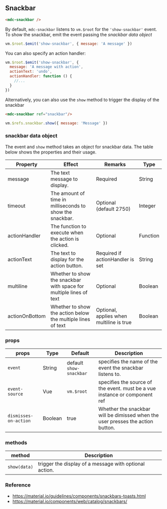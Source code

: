 ## Snackbar


```html
<mdc-snackbar />
```


By default, `mdc-snackbar` listens to `vm.$root` for the `'show-snackbar'` event.
To show the snackbar, emit the event passing the _snackbar data object_
```javascript
vm.$root.$emit('show-snackbar', { message: 'A message' })
```

You can also specify an action handler:
```javascript
vm.$root.$emit('show-snackbar', { 
  message: 'A message with action',
  actionText: 'undo',
  actionHandler: function () {
    //... 
  }
})

```

Alternatively, you can also use the `show` method to trigger the display of the 
snackbar

```html
<mdc-snackbar ref="snackbar"/>
```

```javascript
vm.$refs.snackbar.show({ message: 'Message' })

```


### snackbar data object

The event and `show` method takes an object for snackbar data. The table below shows the
properties and their usage.

| Property | Effect | Remarks | Type |
|-----------|--------|---------|---------|
| message   | The text message to display. | Required | String |
| timeout   | The amount of time in milliseconds to show the snackbar. | Optional (default 2750) | Integer |
| actionHandler | The function to execute when the action is clicked. | Optional | Function |
| actionText | The text to display for the action button. | Required if actionHandler is set |  String |
| multiline | Whether to show the snackbar with space for multiple lines of text | Optional |  Boolean |
| actionOnBottom | Whether to show the action below the multiple lines of text | Optional, applies when multiline is true |  Boolean |


### props

| props | Type | Default | Description |
|-------|------|---------|-------------|
| `event` | String | default `show-snackbar` | specifies the name of the event the snackbar listens to.| 
| `event-source`|Vue| `vm.$root` | specifies the source of the event. must be a vue instance or component ref|
| `dismisses-on-action` |Boolean| true| Whether the snackbar will be dimissed when the user presses the action button.  |


### methods

| method | Description |
|--------|-------------|
| `show(data)` |  trigger the display of a message with optional action.| 

### Reference
- https://material.io/guidelines/components/snackbars-toasts.html
- https://material.io/components/web/catalog/snackbars/




